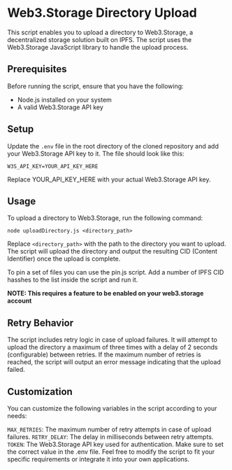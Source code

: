 # Web3.Storage Directory Upload

This script enables you to upload a directory to Web3.Storage, a decentralized storage solution built on IPFS. The script uses the Web3.Storage JavaScript library to handle the upload process.

## Prerequisites

Before running the script, ensure that you have the following:

- Node.js installed on your system
- A valid Web3.Storage API key

## Setup

Update the `.env` file in the root directory of the cloned repository and add your Web3.Storage API key to it. The file should look like this:

`W3S_API_KEY=YOUR_API_KEY_HERE`

Replace YOUR_API_KEY_HERE with your actual Web3.Storage API key.

## Usage
To upload a directory to Web3.Storage, run the following command:
```shell
node uploadDirectory.js <directory_path>
````

Replace `<directory_path>` with the path to the directory you want to upload. The script will upload the directory and output the resulting CID (Content Identifier) once the upload is complete.

To pin a set of files you can use the pin.js script. Add a number of IPFS CID hasshes to the list inside the script and run it.

**NOTE: This requires a feature to be enabled on your web3.storage account**

## Retry Behavior
The script includes retry logic in case of upload failures. It will attempt to upload the directory a maximum of three times with a delay of 2 seconds (configurable) between retries. If the maximum number of retries is reached, the script will output an error message indicating that the upload failed.

## Customization
You can customize the following variables in the script according to your needs:

`MAX_RETRIES`: The maximum number of retry attempts in case of upload failures.
`RETRY_DELAY`: The delay in milliseconds between retry attempts.
`TOKEN`: The Web3.Storage API key used for authentication. Make sure to set the correct value in the .env file.
Feel free to modify the script to fit your specific requirements or integrate it into your own applications.